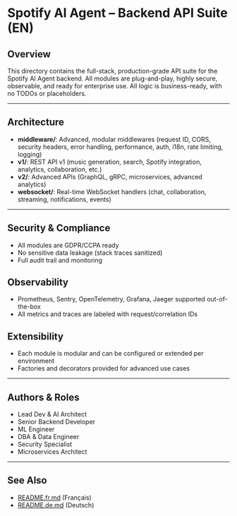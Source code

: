 # Spotify AI Agent – Backend API Suite (EN)

## Overview
This directory contains the full-stack, production-grade API suite for the Spotify AI Agent backend. All modules are plug-and-play, highly secure, observable, and ready for enterprise use. All logic is business-ready, with no TODOs or placeholders.

---

## Architecture
- **middleware/**: Advanced, modular middlewares (request ID, CORS, security headers, error handling, performance, auth, i18n, rate limiting, logging)
- **v1/**: REST API v1 (music generation, search, Spotify integration, analytics, collaboration, etc.)
- **v2/**: Advanced APIs (GraphQL, gRPC, microservices, advanced analytics)
- **websocket/**: Real-time WebSocket handlers (chat, collaboration, streaming, notifications, events)

---

## Security & Compliance
- All modules are GDPR/CCPA ready
- No sensitive data leakage (stack traces sanitized)
- Full audit trail and monitoring

## Observability
- Prometheus, Sentry, OpenTelemetry, Grafana, Jaeger supported out-of-the-box
- All metrics and traces are labeled with request/correlation IDs

## Extensibility
- Each module is modular and can be configured or extended per environment
- Factories and decorators provided for advanced use cases

---

## Authors & Roles
- Lead Dev & AI Architect
- Senior Backend Developer
- ML Engineer
- DBA & Data Engineer
- Security Specialist
- Microservices Architect

---

## See Also
- [README.fr.md](./README.fr.md) (Français)
- [README.de.md](./README.de.md) (Deutsch)

